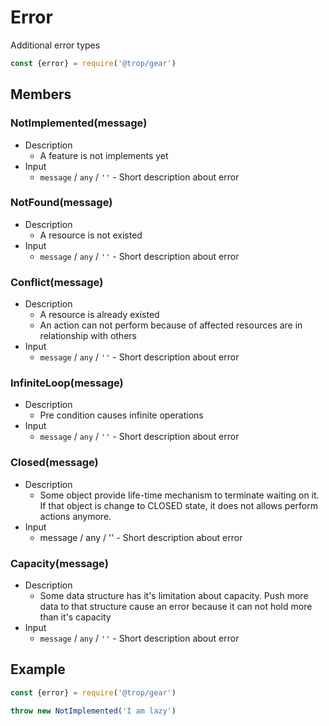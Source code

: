 # Error

Additional error types

```js
const {error} = require('@trop/gear')
```

## Members

### NotImplemented(message)

* Description
    * A feature is not implements yet
* Input
    * `message` / `any` / `''` - Short description about error

### NotFound(message)

* Description
    * A resource is not existed
* Input
    * `message` / `any` / `''` - Short description about error

### Conflict(message)

* Description
    * A resource is already existed
    * An action can not perform because of affected resources are
      in relationship with others
* Input
    * `message` / `any` / `''` - Short description about error

### InfiniteLoop(message)

* Description
    * Pre condition causes infinite operations
* Input
    * `message` / `any` / `''` - Short description about error

### Closed(message)

* Description
    * Some object provide life-time mechanism to terminate waiting on it.
      If that object is change to CLOSED state, it does not allows
      perform actions anymore. 
* Input
    * message / any / '' - Short description about error

### Capacity(message)

* Description
    * Some data structure has it's limitation about capacity. Push more
      data to that structure cause an error because it can not hold more
      than it's capacity
* Input
    * `message` / `any` / `''` - Short description about error

## Example

```js
const {error} = require('@trop/gear')

throw new NotImplemented('I am lazy')
```

